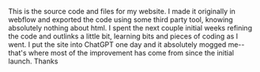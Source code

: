 This is the source code and files for my website. 
I made it originally in webflow and exported the code using some third party tool, knowing absolutely nothing about html.
I spent the next couple initial weeks refining the code and outlinks a little bit, learning bits and pieces of coding as I went.
I put the site into ChatGPT one day and it absolutely mogged me--that's where most of the improvement has come from since the initial launch.
Thanks
